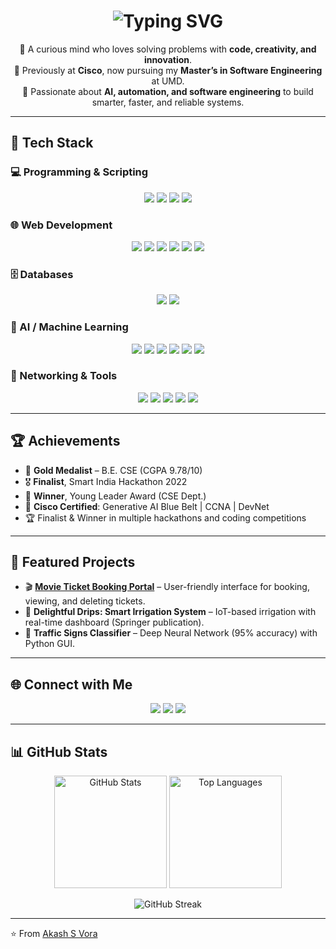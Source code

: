 <h1 align="center">
  <img src="https://readme-typing-svg.herokuapp.com?font=Fira+Code&size=28&pause=1000&color=0E75B6&width=600&lines=Hey+there%2C+I'm+Akash+S+Vora;Welcome+to+my+GitHub+Profile!" alt="Typing SVG" />
</h1>

<p align="center">
  🌟 A curious mind who loves solving problems with <b>code, creativity, and innovation</b>.<br>
  💼 Previously at <b>Cisco</b>, now pursuing my <b>Master’s in Software Engineering</b> at UMD.<br>
  🚀 Passionate about <b>AI, automation, and software engineering</b> to build smarter, faster, and reliable systems.
</p>

---

## 🔧 Tech Stack  

### 💻 Programming & Scripting  
<p align="center">
  <img src="https://img.shields.io/badge/Python-3776AB?style=for-the-badge&logo=python&logoColor=white"/>
  <img src="https://img.shields.io/badge/Java-ED8B00?style=for-the-badge&logo=java&logoColor=white"/>
  <img src="https://img.shields.io/badge/C++-00599C?style=for-the-badge&logo=cplusplus&logoColor=white"/>
  <img src="https://img.shields.io/badge/JavaScript-F7DF1E?style=for-the-badge&logo=javascript&logoColor=black"/>
</p>

### 🌐 Web Development  
<p align="center">
  <img src="https://img.shields.io/badge/Angular-DD0031?style=for-the-badge&logo=angular&logoColor=white"/>
  <img src="https://img.shields.io/badge/Django-092E20?style=for-the-badge&logo=django&logoColor=white"/>
  <img src="https://img.shields.io/badge/HTML5-E34F26?style=for-the-badge&logo=html5&logoColor=white"/>
  <img src="https://img.shields.io/badge/CSS3-1572B6?style=for-the-badge&logo=css3&logoColor=white"/>
  <img src="https://img.shields.io/badge/Bootstrap-563D7C?style=for-the-badge&logo=bootstrap&logoColor=white"/>
  <img src="https://img.shields.io/badge/PHP-777BB4?style=for-the-badge&logo=php&logoColor=white"/>
</p>

### 🗄️ Databases  
<p align="center">
  <img src="https://img.shields.io/badge/MySQL-4479A1?style=for-the-badge&logo=mysql&logoColor=white"/>
  <img src="https://img.shields.io/badge/MongoDB-47A248?style=for-the-badge&logo=mongodb&logoColor=white"/>
</p>

### 🤖 AI / Machine Learning  
<p align="center">
  <img src="https://img.shields.io/badge/TensorFlow-FF6F00?style=for-the-badge&logo=tensorflow&logoColor=white"/>
  <img src="https://img.shields.io/badge/PyTorch-EE4C2C?style=for-the-badge&logo=pytorch&logoColor=white"/>
  <img src="https://img.shields.io/badge/Scikit--Learn-F7931E?style=for-the-badge&logo=scikitlearn&logoColor=white"/>
  <img src="https://img.shields.io/badge/Numpy-013243?style=for-the-badge&logo=numpy&logoColor=white"/>
  <img src="https://img.shields.io/badge/Pandas-150458?style=for-the-badge&logo=pandas&logoColor=white"/>
  <img src="https://img.shields.io/badge/Matplotlib-11557c?style=for-the-badge&logo=plotly&logoColor=white"/>
</p>

### 📡 Networking & Tools  
<p align="center">
  <img src="https://img.shields.io/badge/Cisco-1BA0D7?style=for-the-badge&logo=cisco&logoColor=white"/>
  <img src="https://img.shields.io/badge/REST%20APIs-FF6C37?style=for-the-badge&logo=swagger&logoColor=white"/>
  <img src="https://img.shields.io/badge/Git-F05032?style=for-the-badge&logo=git&logoColor=white"/>
  <img src="https://img.shields.io/badge/GitHub-181717?style=for-the-badge&logo=github&logoColor=white"/>
  <img src="https://img.shields.io/badge/Linux-FCC624?style=for-the-badge&logo=linux&logoColor=black"/>
</p>

---

## 🏆 Achievements  

- 🥇 **Gold Medalist** – B.E. CSE (CGPA 9.78/10)  
- 🎖️ **Finalist**, Smart India Hackathon 2022  
- 🏅 **Winner**, Young Leader Award (CSE Dept.)  
- 🎯 **Cisco Certified**: Generative AI Blue Belt | CCNA | DevNet  
- 🏆 Finalist & Winner in multiple hackathons and coding competitions  

---

## 📌 Featured Projects  

- 🎬 **[Movie Ticket Booking Portal](https://github.com/akashsv01)** – User-friendly interface for booking, viewing, and deleting tickets.  
- 🌱 **Delightful Drips: Smart Irrigation System** – IoT-based irrigation with real-time dashboard (Springer publication).  
- 🚦 **Traffic Signs Classifier** – Deep Neural Network (95% accuracy) with Python GUI.  

---

## 🌐 Connect with Me  

<p align="center">
  <a href="mailto:akashvora301@gmail.com"><img src="https://img.shields.io/badge/Email-D14836?style=for-the-badge&logo=gmail&logoColor=white"></a>
  <a href="https://www.linkedin.com/in/akash-s-vora/"><img src="https://img.shields.io/badge/LinkedIn-0A66C2?style=for-the-badge&logo=linkedin&logoColor=white"></a>
  <a href="https://github.com/akashsv01"><img src="https://img.shields.io/badge/GitHub-171515?style=for-the-badge&logo=github&logoColor=white"></a>
</p>

---

## 📊 GitHub Stats  

<p align="center">
  <img src="https://github-readme-stats.vercel.app/api?username=akashsv01&show_icons=true&theme=radical" alt="GitHub Stats" height="180em"/>
  <img src="https://github-readme-stats.vercel.app/api/top-langs/?username=akashsv01&layout=compact&theme=radical" alt="Top Languages" height="180em"/>
</p>

<p align="center">
  <img src="https://github-readme-streak-stats.herokuapp.com/?user=akashsv01&theme=radical" alt="GitHub Streak"/>
</p>

---

⭐️ From [Akash S Vora](https://github.com/akashsv01)
